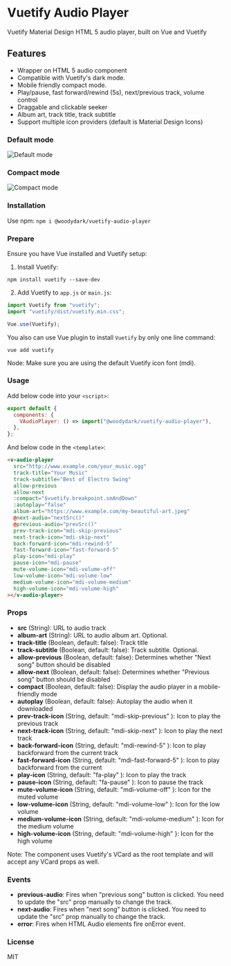 # Vuetify Audio Player

Vuetify Material Design HTML 5 audio player, built on Vue and Vuetify

## Features

- Wrapper on HTML 5 audio component
- Compatible with Vuetify's dark mode.
- Mobile friendly compact mode.
- Play/pause, fast forward/rewind (5s), next/previous track, volume control
- Draggable and clickable seeker
- Album art, track title, track subtitle
- Support multiple icon providers (default is Material Design Icons)

### Default mode

<img src="https://i.imgur.com/LLFtCjEg.png" alt="Default mode">

### Compact mode

<img src="https://i.imgur.com/34jOjY3.png" alt="Compact mode">

### Installation

Use npm: `npm i @woodydark/vuetify-audio-player`

### Prepare

Ensure you have Vue installed and Vuetify setup:

1. Install Vuetify:

```
npm install vuetify --save-dev
```

2. Add Vuetify to `app.js` or `main.js`:

```js
import Vuetify from "vuetify";
import "vuetify/dist/vuetify.min.css";

Vue.use(Vuetify);
```

You also can use Vue plugin to install `Vuetify` by only one line command:

```
vue add vuetify
```

Node: Make sure you are using the default Vuetify icon font (mdi).

### Usage

Add below code into your `<script>`:

```js
export default {
  components: {
    VAudioPlayer: () => import("@woodydark/vuetify-audio-player"),
  },
};
```

And below code in the `<template>`:

```html
<v-audio-player
  src="http://www.example.com/your_music.ogg"
  track-title="Your Music"
  track-subtitle="Best of Electro Swing"
  allow-previous
  allow-next
  :compact="$vuetify.breakpoint.smAndDown"
  :autoplay="false"
  album-art="https://www.example.com/my-beautiful-art.jpeg"
  @next-audio="nextSrc()"
  @previous-audio="prevSrc()"
  prev-track-icon="mdi-skip-previous"
  next-track-icon="mdi-skip-next"
  back-forward-icon="mdi-rewind-5"
  fast-forward-icon="fast-forward-5"
  play-icon="mdi-play"
  pause-icon="mdi-pause"
  mute-volume-icon="mdi-volume-off"
  low-volume-icon="mdi-volume-low"
  medium-volume-icon="mdi-volume-medium"
  high-volume-icon="mdi-volume-high"
></v-audio-player>
```

### Props

- **src** (String): URL to audio track
- **album-art** (String): URL to audio album art. Optional.
- **track-title** (Boolean, default: false): Track title
- **track-subtitle** (Boolean, default: false): Track subtitle. Optional.
- **allow-previous** (Boolean, default: false): Determines whether "Next song" button should be disabled
- **allow-next** (Boolean, default: false): Determines whether "Previous song" button should be disabled
- **compact** (Boolean, default: false): Display the audio player in a mobile-friendly mode
- **autoplay** (Boolean, default: false): Autoplay the audio when it downloaded
- **prev-track-icon** (String, default: "mdi-skip-previous" ): Icon to play the previous track
- **next-track-icon** (String, default: "mdi-skip-next" ): Icon to play the next track
- **back-forward-icon** (String, default: "mdi-rewind-5" ): Icon to play backforward from the current track
- **fast-forward-icon** (String, default: "mdi-fast-forward-5" ): Icon to play backforward from the current
- **play-icon** (String, default: "fa-play" ): Icon to play the track
- **pause-icon** (String, default: "fa-pause" ): Icon to pause the track
- **mute-volume-icon** (String, default: "mdi-volume-off" ): Icon for the muted volume
- **low-volume-icon** (String, default: "mdi-volume-low" ): Icon for the low volume
- **medium-volume-icon** (String, default: "mdi-volume-medium" ): Icon for the medium volume
- **high-volume-icon** (String, default: "mdi-volume-high" }: Icon for the high volume

Note: The component uses Vuetify's VCard as the root template and will accept any VCard props as well.

### Events

- **previous-audio**: Fires when "previous song" button is clicked. You need to update the "src" prop manually to change the track.
- **next-audio**: Fires when "next song" button is clicked. You need to update the "src" prop manually to change the track.
- **error**: Fires when HTML Audio elements fire onError event.

### License

MIT
